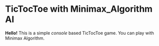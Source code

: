 # TicTocToe with Minimax_Algorithm AI
__Hello!__
This is a simple *console* based TicTocToe game. You can play with Minimax Algorithm.
